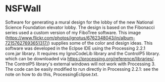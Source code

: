 # NSFWall

Software for generating a mural design for the lobby of the new National Science Foundation elevator lobby. The design is based on the Fibonacci series used a custom version of my FiboTree software. This image (https://www.flickr.com/photos/ignotus/6762348043/in/album-72157627693651317/) supplies some of the color and design ideas. This software was developed in the Eclpse IDE using the Processing 2.2.1 core.jar library. It requires my IgnoCodeLib library and the ControlP5 library. which can be downloaded via https://processing.org/reference/libraries/. The ControlP5 library's external windows will not work with Processing 3. The code can be easily modified to run directly in Processing 2.2.1: see the note on how to do this, ProcessingEclipse.txt. 
